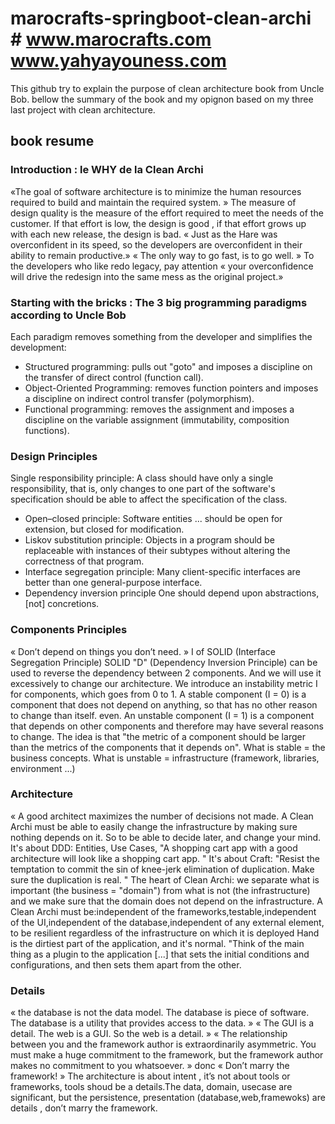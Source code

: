 # marocrafts-springboot-clean-archi # www.marocrafts.com www.yahyayouness.com

This github try to explain the purpose of clean architecture book from Uncle Bob. bellow the summary of the book and my opignon based on my three last project with clean architecture.

## book resume

### Introduction : le WHY de la Clean Archi
«The goal of software architecture is to minimize the human resources required to build and maintain the required system. » The measure of design quality is the measure of the effort required to meet the needs of the customer. If that effort is low, the design is good , if that effort grows up with each new release, the design is bad. « Just as the Hare was overconfident in its speed, so the developers are overconfident in their ability to remain productive.» « The only way to go fast, is to go well. » To the developers who like redo legacy, pay attention « your overconfidence will drive the redesign into the same mess as the original project.»

### Starting with the bricks : The 3 big programming paradigms according to Uncle Bob
Each paradigm removes something from the developer and simplifies the development:
* Structured programming: pulls out "goto" and imposes a discipline on the transfer of direct control (function call).
* Object-Oriented Programming: removes function pointers and imposes a discipline on indirect control transfer (polymorphism).
* Functional programming: removes the assignment and imposes a discipline on the variable assignment (immutability, composition functions).

### Design Principles
Single responsibility principle: A class should have only a single responsibility, that is, only changes to one part of the software's specification should be able to affect the specification of the class.
* Open–closed principle: Software entities ... should be open for extension, but closed for modification.
* Liskov substitution principle: Objects in a program should be replaceable with instances of their subtypes without altering the correctness of that program.
* Interface segregation principle: Many client-specific interfaces are better than one general-purpose interface.
* Dependency inversion principle One should depend upon abstractions, [not] concretions.

### Components Principles
« Don’t depend on things you don’t need. » I of SOLID (Interface Segregation Principle) SOLID "D" (Dependency Inversion Principle) can be used to reverse the dependency between 2 components. And we will use it excessively to change our architecture. We introduce an instability metric I for components, which goes from 0 to 1. A stable component (I = 0) is a component that does not depend on anything, so that has no other reason to change than itself. even. An unstable component (I = 1) is a component that depends on other components and therefore may have several reasons to change. The idea is that "the metric of a component should be larger than the metrics of the components that it depends on". What is stable = the business concepts. What is unstable = infrastructure (framework, libraries, environment ...)

### Architecture
« A good architect maximizes the number of decisions not made. A Clean Archi must be able to easily change the infrastructure by making sure nothing depends on it. So to be able to decide later, and change your mind. It's about DDD: Entities, Use Cases, "A shopping cart app with a good architecture will look like a shopping cart app. " It's about Craft: "Resist the temptation to commit the sin of knee-jerk elimination of duplication. Make sure the duplication is real. " The heart of Clean Archi: we separate what is important (the business = "domain") from what is not (the infrastructure) and we make sure that the domain does not depend on the infrastructure. A Clean Archi must be:independent of the frameworks,testable,independent of the UI,independent of the database,independent of any external element, to be resilient regardless of the infrastructure on which it is deployed Hand is the dirtiest part of the application, and it's normal. "Think of the main thing as a plugin to the application [...] that sets the initial conditions and configurations, and then sets them apart from the other.

### Details
« the database is not the data model. The database is piece of software. The database is a utility that provides access to the data. » « The GUI is a detail. The web is a GUI. So the web is a detail. » « The relationship between you and the framework author is extraordinarily asymmetric. You must make a huge commitment to the framework, but the framework author makes no commitment to you whatsoever. » donc « Don’t marry the framework! » The architecture is about intent , it’s not about tools or frameworks, tools shoud be a details.The data, domain, usecase are significant, but the persistence, presentation (database,web,framewoks) are details , don’t marry the framework.
